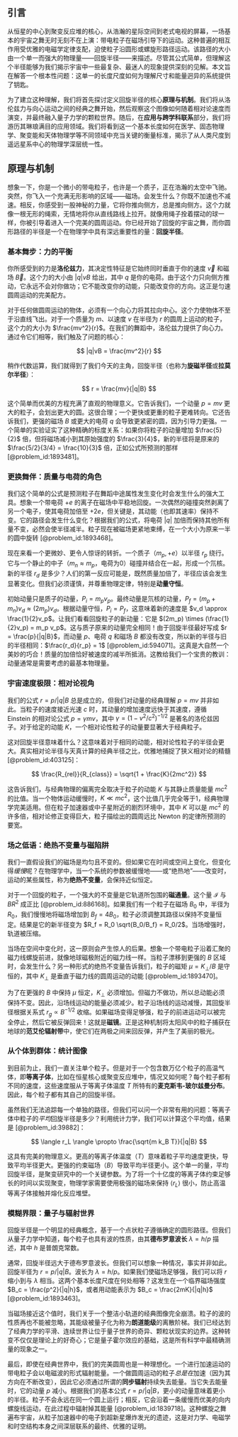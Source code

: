 ## 引言
从恒星的中心到聚变反应堆的核心，从浩瀚的星际空间到老式电视的屏幕，一场基本的宇宙之舞无时无刻不在上演：带电粒子在磁场引导下的运动。这种普遍的相互作用受优雅的电磁学定律支配，迫使粒子沿圆形或螺旋形路径运动。该路径的大小由一个单一而强大的物理量——回旋半径——来描述。尽管其公式简单，但理解这个半径能够为我们揭示宇宙中一些最复杂、最迷人的现象提供深刻的见解。本文旨在解答一个根本性问题：这单一的长度尺度如何为理解尺寸和能量迥异的系统提供了钥匙。

为了建立这种理解，我们将首先探讨定义回旋半径的核心**原理与机制**。我们将从洛伦兹力与向心运动之间的经典之舞开始，然后观察这个图像如何随着相对论速度而演变，并最终融入量子力学的颗粒世界。随后，在**应用与跨学科联系**部分，我们将游历其琳琅满目的应用领域。我们将看到这一个基本长度如何在医学、固态物理学、聚变能和天体物理学等不同领域中充当关键的衡量标准，揭示了从人类尺度到遥远星系中心的物理学深层统一性。

## 原理与机制

想象一下，你是一个微小的带电粒子，也许是一个质子，正在浩瀚的太空中飞驰。突然，你飞入一个充满无形影响的区域——磁场。会发生什么？你既不加速也不减速。相反，你感受到一股神秘的力量，它将你推向侧方，总是推向侧方。这个力就像一根无形的绳索，无情地将你从直线路线上拉开。就像用绳子拴着摆动的球一样，你被引导着进入一个完美的圆周运动。你已经开始了回旋的宇宙之舞，而你圆形路径的半径是一个在物理学中具有深远重要性的量：**回旋半径**。

### 基本舞步：力的平衡

你所感受到的力是**洛伦兹力**，其决定性特征是它始终同时垂直于你的速度 $\vec{v}$ 和磁场 $\vec{B}$。这个力的大小由 $|q|vB$ 给出，其中 $q$ 是你的电荷。由于这个力只向侧方推动，它永远不会对你做功；它不能改变你的动能，只能改变你的方向。这正是匀速圆周运动的完美配方。

对于任何做圆周运动的物体，必须有一个向心力将其拉向中心。这个力使物体不至于沿直线飞出。对于一个质量为 $m$、以速度 $v$ 在半径为 $r$ 的圆周上运动的粒子，这个力的大小为 $\frac{mv^2}{r}$。在我们的舞蹈中，洛伦兹力提供了向心力。通过令它们相等，我们触及了问题的核心：

$$
|q|vB = \frac{mv^2}{r}
$$

稍作代数运算，我们就得到了我们今天的主角，回旋半径（也称为**旋磁半径**或**拉莫尔半径**）：

$$
r = \frac{mv}{|q|B}
$$

这个简单而优美的方程充满了直观的物理意义。它告诉我们，一个动量 $p=mv$ 更大的粒子，会划出更大的圆。这很合理；一个更快或更重的粒子更难转向。它还告诉我们，更强的磁场 $B$ 或更大的电荷 $q$ 会导致更紧密的圆，因为引导力更强。一个简单的实验证实了这种精确的标度关系：如果你将粒子的动量增加 $\frac{5}{2}$ 倍，但将磁场减小到其原始强度的 $\frac{3}{4}$，新的半径将是原来的 $\frac{5/2}{3/4} = \frac{10}{3}$ 倍，正如公式所预测的那样 [@problem_id:1893481]。

### 更换舞伴：质量与电荷的角色

我们这个简单的公式是预测粒子在舞蹈中途属性发生变化时会发生什么的强大工具。想象一个带电荷 $+e$ 的离子在磁场中平稳地回旋。一次偶然的碰撞突然剥离了另一个电子，使其电荷加倍至 $+2e$，但关键是，其动能（也即其速率）保持不变。它的路径会发生什么变化？根据我们的公式，将电荷 $|q|$ 加倍而保持其他所有量不变，必然会使半径减半。粒子现在被磁场更紧地束缚，在一个大小为原来一半的圆中旋转 [@problem_id:1893468]。

现在来看一个更微妙、更令人惊讶的转折。一个质子（$m_p, +e$）以半径 $r_p$ 绕行。它与一个静止的中子（$m_n \approx m_p$，电荷为0）碰撞并结合在一起，形成一个氘核。新的半径 $r_d$ 是多少？人们的第一反应可能是，既然质量加倍了，半径应该会发生显著变化。但我们必须谨慎，并尊重物理定律，特别是**动量守恒**。

初始动量只是质子的动量，$P_i = m_p v_p$。最终动量是氘核的动量，$P_f = (m_p+m_n)v_d \approx (2m_p)v_d$。根据动量守恒，$P_i = P_f$，这意味着新的速度是 $v_d \approx \frac{1}{2}v_p$。让我们看看回旋粒子的新动量：它是 $(2m_p) \times (\frac{1}{2}v_p) = m_p v_p$。这与质子原来的动量完全相同！由于回旋半径最好写成 $r = \frac{p}{|q|B}$，而动量 $p$、电荷 $q$ 和磁场 $B$ 都没有改变，所以新的半径与旧的半径相同：$\frac{r_d}{r_p} = 1$ [@problem_id:594071]。这真是大自然一个美妙的巧合！质量的加倍恰好被速度的减半所抵消。这教给我们一个宝贵的教训：动量通常是需要考虑的最基本物理量。

### 宇宙速度极限：相对论视角

我们的公式 $r=p/|q|B$ 总是成立的，但我们对动量的经典理解 $p=mv$ 并非如此。当粒子的速度接近光速 $c$ 时，其动量的增加速度远快于其速度，遵循 Einstein 的相对论公式 $p = \gamma m v$，其中 $\gamma = (1-v^2/c^2)^{-1/2}$ 是著名的洛伦兹因子。对于给定的动能 $K$，一个相对论性粒子的动量要显著大于经典粒子。

这对回旋半径意味着什么？这意味着对于相同的动能，相对论性粒子的半径会更大。真实相对论半径与天真计算的经典半径之比，优雅地捕捉了狭义相对论的精髓 [@problem_id:403125]：

$$
\frac{R_{rel}}{R_{class}} = \sqrt{1 + \frac{K}{2mc^2}}
$$

这告诉我们，与经典物理的偏离完全取决于粒子的动能 $K$ 与其静止质量能量 $mc^2$ 的比值。当一个物体运动缓慢时，$K \ll mc^2$，这个比值几乎完全等于1，经典物理学完美适用。但在粒子加速器或中子星附近的剧烈环境中，其中 $K$ 可以是 $mc^2$ 的许多倍，相对论修正变得巨大，粒子描绘出的圆周远比 Newton 的定律所预测的要宽。

### 场之低语：绝热不变量与磁陷阱

我们一直假设我们的磁场是均匀且不变的。但如果它在时间或空间上变化，但变化得*缓慢*呢？在物理学中，当一个系统的参数被缓慢地——或“绝热地”——改变时，运动的某些属性，称为**绝热不变量**，会保持近似恒定。

对于一个回旋的粒子，一个强大的不变量是它轨道所包围的**磁通量**。这个量 $\mathcal{I}$ 与 $B R^2$ 成正比 [@problem_id:886168]。如果我们有一个粒子在磁场 $B_0$ 中，半径为 $R_0$，我们慢慢地将磁场增加到 $B_f = 4B_0$，粒子必须调整其路径以保持不变量恒定。结果是它的新半径变为 $R_f = R_0 \sqrt{B_0/B_f} = R_0/2$。当场增强时，轨道被压缩。

当场在空间中变化时，这一原则会产生惊人的后果。想象一个带电粒子沿着汇聚的磁力线螺旋前进，就像地球磁极附近的磁力线一样。当粒子漂移到更强的 $B$ 区域时，会发生什么？另一种形式的绝热不变量告诉我们，粒子的磁矩 $\mu = K_{\perp}/B$ 是守恒的，其中 $K_{\perp}$ 是垂直于磁力线的圆周运动的动能 [@problem_id:1893470]。

为了在更强的 $B$ 中保持 $\mu$ 恒定，$K_{\perp}$ 必须增加。但磁力不做功，所以总动能必须保持不变。因此，沿场线运动的能量必须减少。粒子沿场线的运动减慢，其回旋半径根据关系式 $r_g \propto B^{-1/2}$ 收缩。如果磁场变得足够强，粒子的前进运动可以被完全停止，然后它被反弹回来！这就是**磁镜**。正是这种机制将太阳风中的粒子捕获在地球的**范艾伦辐射带**中，使它们在两极之间来回反弹，并产生了美丽的极光。

### 从个体到群体：统计图像

到目前为止，我们一直关注单个粒子。但是对于一个包含数万亿个粒子的高温气体，即**等离子体**，比如在恒星核心或聚变反应堆中，情况又如何呢？每个粒子都有不同的速度，这些速度服从于等离子体温度 $T$ 所特有的**麦克斯韦-玻尔兹曼分布**。因此，每个粒子都有其自己的回旋半径。

虽然我们无法追踪每一个单独的路径，但我们可以问一个非常有用的问题：等离子体中粒子的*平均*回旋半径是多少？利用统计力学，我们可以计算这个平均值，结果是 [@problem_id:39882]：

$$
\langle r_L \rangle \propto \frac{\sqrt{m k_B T}}{|q|B}
$$

这具有完美的物理意义。更高的等离子体温度（$T$）意味着粒子平均速度更快，导致平均半径更大。更强的约束磁场（$B$）导致平均半径更小。这个单一的量，平均回旋半径，是聚变研究中的一个关键参数。为了将一个十亿度的等离子体约束足够长的时间以实现聚变，物理学家需要使用极强的磁场来保持 $\langle r_L \rangle$ 很小，防止高温等离子体接触并熔化反应堆壁。

### 模糊界限：量子与辐射世界

回旋半径是一个明显的经典概念，基于一个点状粒子遵循确定的圆形路径。但我们从量子力学中知道，每个粒子也具有波的性质，由其**德布罗意波长** $\lambda = h/p$ 描述，其中 $h$ 是普朗克常数。

通常，回旋半径远大于德布罗意波长。但我们可以想象一种情况，事实并非如此。回旋半径为 $r = p/|q|B$。波长为 $\lambda=h/p$。如果我们使磁场足够强，我们可以将 $r$ 缩小到与 $\lambda$ 相当。这两个基本长度尺度在何处相等？这发生在一个临界磁场强度 $B_c = \frac{p^2}{|q|h}$，或者用动能表示为 $B_c = \frac{2mK}{|q|h}$ [@problem_id:1893463]。

当磁场接近这个值时，我们关于一个整洁小轨道的经典图像完全崩溃。粒子的波的性质再也不能被忽略，其能级被量子化为称为**朗道能级**的离散阶梯。我们已经达到了经典力学的平滑、连续世界让位于量子世界的奇异、颗粒状现实的边界。这种转变不仅仅是理论上的好奇心；它是量子霍尔效应的基础，这是所有科学中最精确测量的现象之一。

最后，即使在经典世界中，我们的完美圆周也是一种理想化。一个进行加速运动的带电粒子会以电磁波的形式辐射能量。一个做圆周运动的粒子*总是在*加速（因为其方向在不断改变），因此它必须通过所谓的**同步辐射**持续失去能量。当它失去能量时，它的动量 $p$ 减小。根据我们的基本公式 $r = p/|q|B$，更小的动量意味着更小的半径。粒子不会永远在同一个圆上运行；相反，它会沿着一条缓慢而优美的向内螺旋线运动，在此过程中辐射掉其能量 [@problem_id:1839718]。这种螺旋之舞遍布宇宙，从粒子加速器中的电子到超新星爆炸发光的遗迹，这是对力学、电磁学和时空结构本身之间深层联系的最终、优雅的证明。

